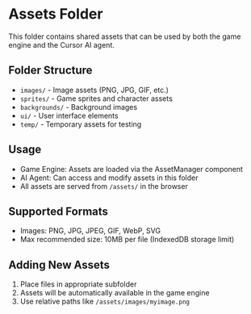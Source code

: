 # Assets Folder

This folder contains shared assets that can be used by both the game engine and the Cursor AI agent.

## Folder Structure
- `images/` - Image assets (PNG, JPG, GIF, etc.)
- `sprites/` - Game sprites and character assets
- `backgrounds/` - Background images
- `ui/` - User interface elements
- `temp/` - Temporary assets for testing

## Usage
- Game Engine: Assets are loaded via the AssetManager component
- AI Agent: Can access and modify assets in this folder
- All assets are served from `/assets/` in the browser

## Supported Formats
- Images: PNG, JPG, JPEG, GIF, WebP, SVG
- Max recommended size: 10MB per file (IndexedDB storage limit)

## Adding New Assets
1. Place files in appropriate subfolder
2. Assets will be automatically available in the game engine
3. Use relative paths like `/assets/images/myimage.png` 